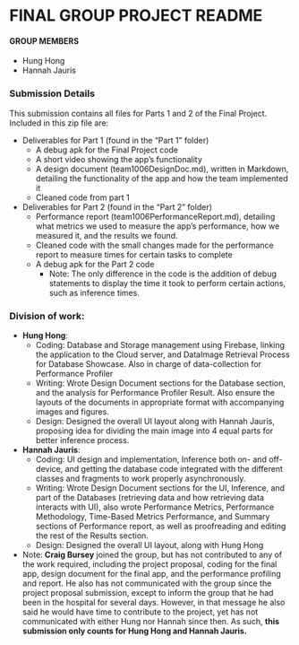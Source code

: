# FINAL GROUP PROJECT README
#### GROUP MEMBERS
- Hung Hong
- Hannah Jauris

### Submission Details
This submission contains all files for Parts 1 and 2 of the Final Project. Included in this zip file are:
- Deliverables for Part 1 (found in the “Part 1” folder)
  - A debug apk for the Final Project code
  - A short video showing the app’s functionality
  - A design document (team1006DesignDoc.md), written in Markdown, detailing the functionality of the app and how the team implemented it
  - Cleaned code from part 1
- Deliverables for Part 2 (found in the “Part 2” folder)
  - Performance report (team1006PerformanceReport.md), detailing what metrics we used to measure the app’s performance, how we measured it, and the results we found.
  - Cleaned code with the small changes made for the performance report to measure times for certain tasks to complete
  - A debug apk for the Part 2 code
    - Note: The only difference in the code is the addition of debug statements to display the time it took to perform certain actions, such as inference times.

### Division of work:
- **Hung Hong**: 
  - Coding: Database and Storage management using Firebase, linking the application to the Cloud server, and DataImage Retrieval Process for Database Showcase. Also in charge of data-collection for Performance Profiler
  - Writing: Wrote Design Document sections for the Database section, and the analysis for Performance Profiler Result. Also ensure the layouts of the documents in appropriate format with accompanying images and figures.
  - Design: Designed the overall UI layout along with Hannah Jauris, proposing idea for dividing the main image into 4 equal parts for better inference process.
- **Hannah Jauris**:
  - Coding: UI design and implementation, Inference both on- and off-device, and getting the database code integrated with the different classes and fragments to work properly asynchronously.
  - Writing: Wrote Design Document sections for the UI, Inference, and part of the Databases (retrieving data and how retrieving data interacts with UI), also wrote Performance Metrics, Performance Methodology, Time-Based Metrics Performance, and Summary sections of Performance report, as well as proofreading and editing the rest of the Results section.
  - Design: Designed the overall UI layout, along with Hung Hong
- Note: **Craig Bursey** joined the group, but has not contributed to any of the work required, including the project proposal, coding for the final app, design document for the final app, and the performance profiling and report. He also has not communicated with the group since the project proposal submission, except to inform the group that he had been in the hospital for several days. However, in that message he also said he would have time to contribute to the project, yet has not communicated with either Hung nor Hannah since then. As such, **this submission only counts for Hung Hong and Hannah Jauris.**

